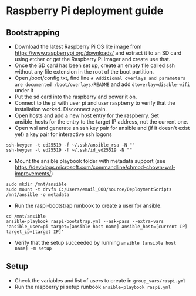 # Raspberry Pi deployment guide
## Bootstrapping
- Download the latest Raspberry Pi OS lite image from https://www.raspberrypi.org/downloads/ and extract it to an SD card using etcher or get the Raspberry Pi Imager and create use that.
- Once the SD card has been set up, create an empty file called ssh without any file extension in the root of the boot partition.
- Open /boot/config.txt, find line `# Additional overlays and parameters are documented /boot/overlays/README` and add `dtoverlay=disable-wifi` under it
- Put the sd card into the raspberry and power it on.
- Connect to the pi with user pi and user raspberry to verify that the installation worked. Disconnect again.
- Open hosts and add a new host entry for the raspberry. Set ansible_hosts for the entry to the target IP address, not the current one.
- Open wsl and generate an ssh key pair for ansible and (if it doesn't exist yet) a key pair for interactive ssh logons
```
ssh-keygen -t ed25519 -f ~/.ssh/ansible_rsa -N ""
ssh-keygen -t ed25519 -f ~/.ssh/id_ed25519 -N ""
```

- Mount the ansible playbook folder with metadata support (see https://devblogs.microsoft.com/commandline/chmod-chown-wsl-improvements/)
```
sudo mkdir /mnt/ansible
sudo mount -t drvfs C:/Users/email_000/source/DeploymentScripts /mnt/ansible -o metadata
```

- Run the raspi-bootstrap runbook to create a user for ansible.
```
cd /mnt/ansible
ansible-playbook raspi-bootstrap.yml --ask-pass --extra-vars 'ansible_user=pi target=[ansible host name] ansible_host=[current IP] target_ip=[target IP]'
```
- Verify that the setup succeeded by running `ansible [ansible host name] -m setup`

## Setup
- Check the variables and list of users to create in  `group_vars/raspi.yml`
- Run the raspberry pi setup runbook `ansible-playbook raspi.yml`